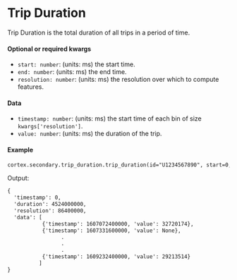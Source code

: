 # Trip Duration

Trip Duration is the total duration of all trips in a period of time. 

#### Optional or required kwargs

- `start: number`: (units: ms) the start time.
- `end: number`: (units: ms) the end time.
- `resolution: number`: (units: ms) the resolution over which to compute features.

#### Data

- `timestamp: number`: (units: ms) the start time of each bin of size `kwargs['resolution']`.
- `value: number`: (units: ms) the duration of the trip.

#### Example

```markdown
cortex.secondary.trip_duration.trip_duration(id="U1234567890", start=0, end=cortex.now(), resolution=86400000)
```
Output:
```markdown
{
  'timestamp': 0,
  'duration': 4524000000,
  'resolution': 86400000,
  'data': [
           {'timestamp': 1607072400000, 'value': 32720174},
           {'timestamp': 1607331600000, 'value': None},
                 .
                 .
                 .
           {'timestamp': 1609232400000, 'value': 29213514}
          ]
}
```
